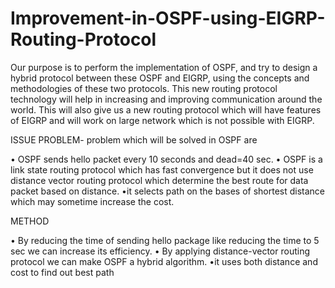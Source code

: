 # Improvement-in-OSPF-using-EIGRP-Routing-Protocol
Our purpose is to perform the implementation of OSPF, 
and try to design a hybrid protocol between these OSPF and EIGRP, 
using the concepts and methodologies of these two protocols. 
This new routing protocol technology will help in increasing and improving
communication around the world. This will also give us a new routing protocol
which will have features of EIGRP and will work on large network which
is not possible with EIGRP.

ISSUE PROBLEM- problem which will be solved in OSPF are

•	OSPF sends hello packet every 10 seconds and dead=40 sec.
•	OSPF is a link state routing protocol which has fast convergence
but it does not use distance vector routing protocol which determine
the best route for data packet based on distance.
•it selects path on the bases of shortest distance which may sometime 
increase the cost.

METHOD

•	By reducing the time of sending hello package like reducing the time 
to 5 sec we can increase its efficiency.
•	By applying distance-vector routing protocol 
we can make OSPF a hybrid algorithm.
•it uses both distance and cost to find out best path
